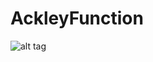 # AckleyFunction


![alt tag](https://github.com/orgrimd/AckleyFunction/blob/master/ackleyLatex.png)
